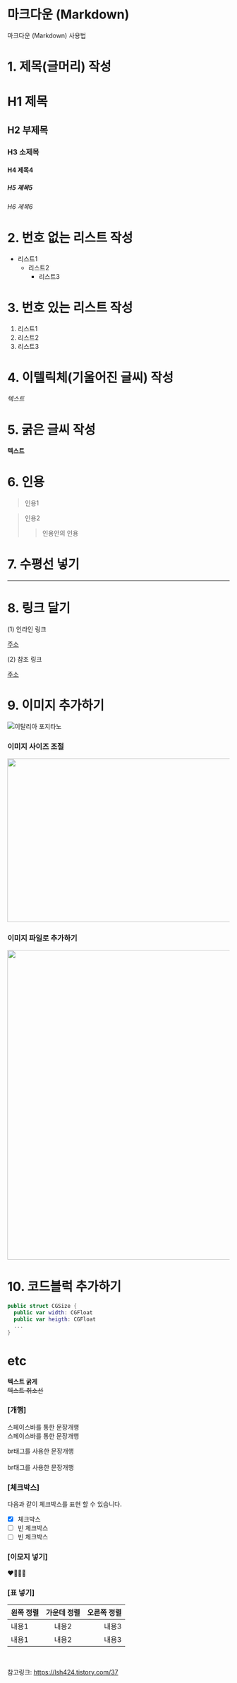# 마크다운 (Markdown)
마크다운 (Markdown) 사용법


# 1. 제목(글머리) 작성
# H1 제목  
## H2 부제목
### H3 소제목
#### H4 제목4
##### H5 제목5
###### H6 제목6


# 2. 번호 없는 리스트 작성
* 리스트1
  - 리스트2
    + 리스트3
    
# 3. 번호 있는 리스트 작성
1. 리스트1
2. 리스트2
3. 리스트3 

# 4. 이텔릭체(기울어진 글씨) 작성
*텍스트*

# 5. 굵은 글씨 작성
**텍스트**

# 6. 인용
> 인용1

> 인용2
>> 인용안의 인용

# 7. 수평선 넣기

---
  
# 8. 링크 달기
(1) 인라인 링크  

[주소](https://github.com/hilim9/Test.git)

(2) 참조 링크  

[주소][test]

[test]: https://github.com/hilim9/Test.git

# 9. 이미지 추가하기
![이탈리아 포지타노](https://user-images.githubusercontent.com/31477658/85016059-f962aa80-b1a3-11ea-8c91-dacba2666b78.jpeg)

### 이미지 사이즈 조절
<img src="https://user-images.githubusercontent.com/31477658/85016059-f962aa80-b1a3-11ea-8c91-dacba2666b78.jpeg"  width="700" height="370">

### 이미지 파일로 추가하기
<img src="Capri_Island.jpeg" width="700">

# 10. 코드블럭 추가하기

```swift
public struct CGSize {
  public var width: CGFloat
  public var heigth: CGFloat
  ...
}
```

# etc

**텍스트 굵게**  
~~텍스트 취소선~~

### [개행]  

스페이스바를 통한 문장개행  
스페이스바를 통한 문장개행  

br태그를 사용한 문장개행
<br>
<br>
br태그를 사용한 문장개행


### [체크박스]

다음과 같이 체크박스를 표현 할 수 있습니다. 
* [x] 체크박스
* [ ] 빈 체크박스
* [ ] 빈 체크박스

### [이모지 넣기]
❤️💜💙🤍

### [표 넣기]
|왼쪽 정렬|가운데 정렬|오른쪽 정렬| 
|:---|:---:|---:| 
|내용1|내용2|내용3| 
|내용1|내용2|내용3| 

<br>

참고링크: https://lsh424.tistory.com/37
